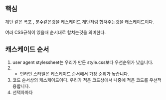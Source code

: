 ## 핵심
계단 같은 폭포 , 분수같은것을 케스케이드 계단처럼 합쳐주는것을 캐스케이드이다.

여러 CSS규칙이 있을때 순서대로 합치는것을 의미한다.

## 캐스케이드 순서
1. user agent stylessheet는 우리가 만든 style.css보다 우선순위가 낮습니다.
2. + 인라인 스타일은 케스케이드 순서에서 가장 순위가 높습니다.
3. 코드 순서상의 케스케이드이다. 우리가 적은 코드상에서 나중에 적은 코드를 우선적용합니다.
4. 선택자마다